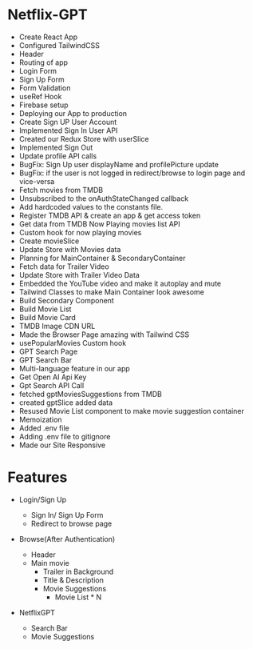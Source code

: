 # Netflix-GPT

- Create React App
- Configured TailwindCSS
- Header
- Routing of app
- Login Form
- Sign Up Form
- Form Validation
- useRef Hook
- Firebase setup
- Deploying our App to production
- Create Sign UP User Account
- Implemented Sign In User API
- Created our Redux Store with userSlice
- Implemented Sign Out
- Update profile API calls
- BugFix: Sign Up user displayName and profilePicture update
- BugFix: if the user is not logged in redirect/browse to login page and vice-versa
- Fetch movies from TMDB
- Unsubscribed to the onAuthStateChanged callback
- Add hardcoded values to the constants file.
- Register TMDB API & create an app & get access token
- Get data from TMDB Now Playing movies list API
- Custom hook for now playing movies
- Create movieSlice
- Update Store with Movies data
- Planning for MainContainer & SecondaryContainer
- Fetch data for Trailer Video
- Update Store with Trailer Video Data
- Embedded the YouTube video and make it autoplay and mute
- Tailwind Classes to make Main Container look awesome
- Build Secondary Component
- Build Movie List
- Build Movie Card
- TMDB Image CDN URL
- Made the Browser Page amazing with Tailwind CSS
- usePopularMovies Custom hook
- GPT Search Page
- GPT Search Bar
- Multi-language feature in our app
- Get Open AI Api Key
- Gpt Search API Call
- fetched gptMoviesSuggestions from TMDB
- created gptSlice added data
- Resused Movie List component to make movie suggestion container
- Memoization
- Added .env file
- Adding .env file to gitignore
- Made our Site Responsive

# Features

- Login/Sign Up

  - Sign In/ Sign Up Form
  - Redirect to browse page

- Browse(After Authentication)

  - Header
  - Main movie
    - Trailer in Background
    - Title & Description
    - Movie Suggestions
      - Movie List \* N

- NetflixGPT
  - Search Bar
  - Movie Suggestions
